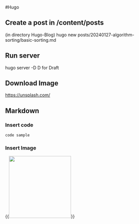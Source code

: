 #Hugo

## Create a post in /content/posts
(in directory Hugo-Blog) hugo new posts/20240127-algorithm-sorting/basic-sorting.md

## Run server
hugo server -D
D for Draft


## Download Image
https://unsplash.com/

## Markdown
### Insert code 
```javascript
code sample
```
### Insert Image 
{{<img src="/img/file-name/image.png" width="200px" height="200px">}}
